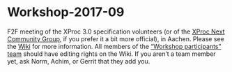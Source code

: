 # Workshop-2017-09

F2F meeting of the XProc 3.0 specification volunteers (or of the [XProc Next Community Group](https://www.w3.org/community/xproc-next/), if you prefer it a bit more official), in Aachen. Please see the [Wiki](https://github.com/xproc/Workshop-2017-09/wiki) for more information. All members of the [“Workshop participants” team](https://github.com/orgs/xproc/teams/workshop-participants/members) should have editing rights on the Wiki. If you aren’t a team member yet, ask Norm, Achim, or Gerrit that they add you.
